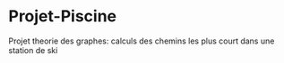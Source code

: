 # Projet-Piscine
 Projet theorie des graphes: calculs des chemins les plus court dans une station de ski

